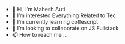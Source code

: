 - 👋 Hi, I’m Mahesh Auti
- 👀 I’m interested Everything Related to Tec
- 🌱 I’m currently learning coffescript
- 💞️ I’m looking to collaborate on JS Fullstack
- 📫 How to reach me ...

<!---
mahesha-quattr/mahesha-quattr is a ✨ special ✨ repository because its `README.md` (this file) appears on your GitHub profile.
You can click the Preview link to take a look at your changes.
--->
